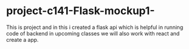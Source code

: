 # project-c141-Flask-mockup1-
This is project and in this i created a flask api which is helpful in running code of backend in upcoming classes we will also work with react and create a app.
